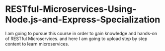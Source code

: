 # RESTful-Microservices-Using-Node.js-and-Express-Specialization
I am going to pursue this course in order to gain knowledge and hands-on of RESTful Microservices. and here I am going to upload step by step content to learn microservices.

